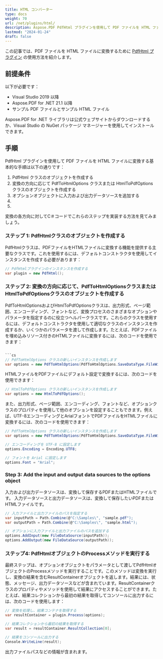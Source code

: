 ```yaml
---
title: HTML コンバーター
type: docs
weight: 70
url: /net/plugins/html/
description: Aspose.PDF PdfHtml プラグインを使用して PDF ファイルを HTML ファイルに変換する方法
lastmod: "2024-01-24"
draft: false
---
```


この記事では、PDF ファイルを HTML ファイルに変換するために [PdfHtml プラグイン](https://products.aspose.org/pdf/net/html-converter/) の使用方法を紹介します。

## 前提条件

以下が必要です：

* Visual Studio 2019 以降
* Aspose.PDF for .NET 21.1 以降
* サンプル PDF ファイルとサンプル HTML ファイル

Aspose.PDF for .NET ライブラリは公式ウェブサイトからダウンロードするか、Visual Studio の NuGet パッケージ マネージャーを使用してインストールできます。

## 手順

PdfHtml プラグインを使用して PDF ファイルを HTML ファイルに変換する基本的な手順は以下の通りです：

1. PdfHtml クラスのオブジェクトを作成する
2. 変換の方向に応じて PdfToHtmlOptions クラスまたは HtmlToPdfOptions クラスのオブジェクトを作成する
3. オプションオブジェクトに入力および出力データソースを追加する
4.
4.

変換の各方向に対してC＃コードでこれらのステップを実装する方法を見てみましょう。

### ステップ 1: PdfHtmlクラスのオブジェクトを作成する

PdfHtmlクラスは、PDFファイルをHTMLファイルに変換する機能を提供する主要なクラスです。これを使用するには、デフォルトコンストラクタを使用してインスタンスを作成する必要があります：

```cs
// PdfHtmlプラグインのインスタンスを作成する
var plugin = new PdfHtml();
```

### ステップ 2: 変換の方向に応じて、PdfToHtmlOptionsクラスまたはHtmlToPdfOptionsクラスのオブジェクトを作成する

PdfToHtmlOptionsおよびHtmlToPdfOptionsクラスは、出力形式、ページ範囲、エンコーディング、フォントなど、変換プロセスのさまざまなオプションやパラメータを指定するのに役立つヘルパークラスです。これらのクラスを使用するには、デフォルトコンストラクタを使用して適切なクラスのインスタンスを作成するか、いくつかのパラメータを渡して作成します。たとえば、PDFファイルを埋め込みリソース付きのHTMLファイルに変換するには、次のコードを使用できます：

```cs

```cs
// PdfToHtmlOptions クラスの新しいインスタンスを作成します
var options = new PdfToHtmlOptions(PdfToHtmlOptions.SaveDataType.FileWithEmbeddedResources);
```

HTMLファイルをPDFファイルにデフォルト設定で変換するには、次のコードを使用できます：

```cs
// HtmlToPdfOptions クラスの新しいインスタンスを作成します
var options = new HtmlToPdfOptions();
```

また、出力形式、ページ範囲、エンコーディング、フォントなど、オプションクラスのプロパティを使用して他のオプションを設定することもできます。例えば、UTF-8エンコーディングとArialフォントでPDFファイルをHTMLファイルに変換するには、次のコードを使用できます：

```cs
// PdfToHtmlOptions クラスの新しいインスタンスを作成します
var options = new PdfToHtmlOptions(PdfToHtmlOptions.SaveDataType.FileWithEmbeddedResources);

// エンコーディングを UTF-8 に設定します
options.Encoding = Encoding.UTF8;

// フォントを Arial に設定します
options.Font = "Arial";
```

### Step 3: Add the input and output data sources to the options object

入力および出力データソースは、変換して保存するPDFまたはHTMLファイルです。
入力データソースと出力データソースは、変換して保存したいPDFまたはHTMLファイルです。

```cs
// 入力ファイルと出力ファイルのパスを指定する
var inputPath = Path.Combine(@"C:\Samples\", "sample.pdf");
var outputPath = Path.Combine(@"C:\Samples\", "sample.html");

// オプションに入力ファイルと出力ファイルのパスを追加する
options.AddInput(new FileDataSource(inputPath));
options.AddOutput(new FileDataSource(outputPath));
```

### ステップ4: PdfHtmlオブジェクトのProcessメソッドを実行する

最終ステップは、オプションオブジェクトをパラメータとして渡してPdfHtmlオブジェクトのProcessメソッドを実行することです。このメソッドは変換を実行し、変換の結果を含むResultContainerオブジェクトを返します。結果には、状態、メッセージ、出力データソースなどが含まれています。ResultContainerクラスのプロパティやメソッドを使用して結果にアクセスすることができます。たとえば、結果コレクションから最初の結果を取得してコンソールに出力するには、次のコードを使用します：

```cs
// 変換を処理し、結果コンテナを取得する
var resultContainer = plugin.Process(options);

// 結果コレクションから最初の結果を取得する
var result = resultContainer.ResultCollection[0];

// 結果をコンソールに出力する
Console.WriteLine(result);
```
出力ファイルパスなどの情報が含まれます。
